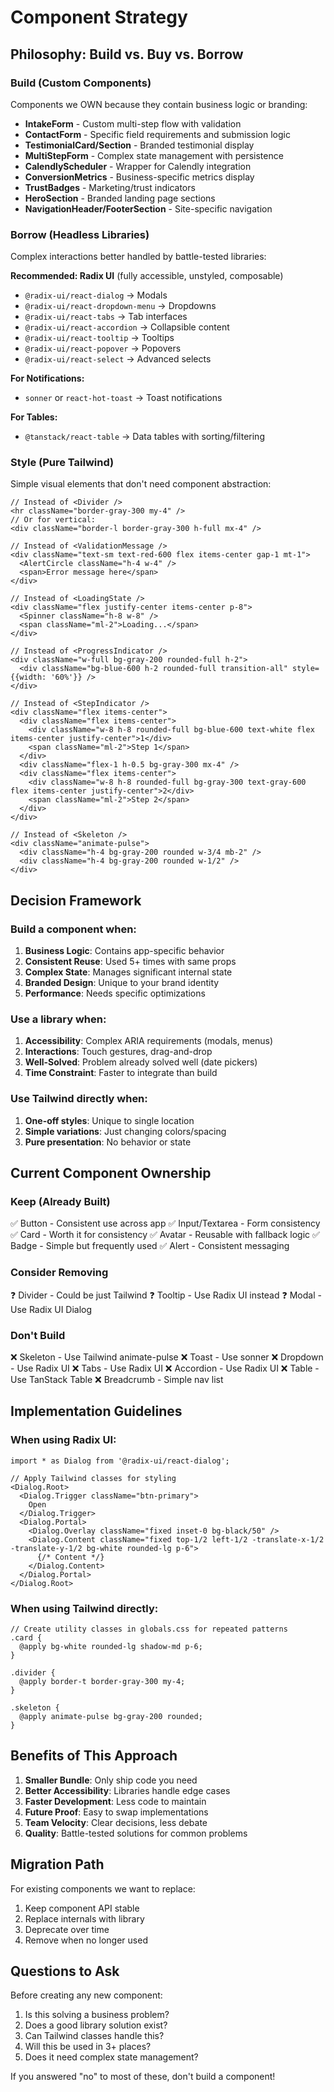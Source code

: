 # Component Strategy

## Philosophy: Build vs. Buy vs. Borrow

### Build (Custom Components)
Components we OWN because they contain business logic or branding:
- **IntakeForm** - Custom multi-step flow with validation
- **ContactForm** - Specific field requirements and submission logic
- **TestimonialCard/Section** - Branded testimonial display
- **MultiStepForm** - Complex state management with persistence
- **CalendlyScheduler** - Wrapper for Calendly integration
- **ConversionMetrics** - Business-specific metrics display
- **TrustBadges** - Marketing/trust indicators
- **HeroSection** - Branded landing page sections
- **NavigationHeader/FooterSection** - Site-specific navigation

### Borrow (Headless Libraries)
Complex interactions better handled by battle-tested libraries:

**Recommended: Radix UI** (fully accessible, unstyled, composable)
- `@radix-ui/react-dialog` → Modals
- `@radix-ui/react-dropdown-menu` → Dropdowns
- `@radix-ui/react-tabs` → Tab interfaces
- `@radix-ui/react-accordion` → Collapsible content
- `@radix-ui/react-tooltip` → Tooltips
- `@radix-ui/react-popover` → Popovers
- `@radix-ui/react-select` → Advanced selects

**For Notifications:**
- `sonner` or `react-hot-toast` → Toast notifications

**For Tables:**
- `@tanstack/react-table` → Data tables with sorting/filtering

### Style (Pure Tailwind)
Simple visual elements that don't need component abstraction:

```tsx
// Instead of <Divider />
<hr className="border-gray-300 my-4" />
// Or for vertical:
<div className="border-l border-gray-300 h-full mx-4" />

// Instead of <ValidationMessage />
<div className="text-sm text-red-600 flex items-center gap-1 mt-1">
  <AlertCircle className="h-4 w-4" />
  <span>Error message here</span>
</div>

// Instead of <LoadingState />
<div className="flex justify-center items-center p-8">
  <Spinner className="h-8 w-8" />
  <span className="ml-2">Loading...</span>
</div>

// Instead of <ProgressIndicator />
<div className="w-full bg-gray-200 rounded-full h-2">
  <div className="bg-blue-600 h-2 rounded-full transition-all" style={{width: '60%'}} />
</div>

// Instead of <StepIndicator />
<div className="flex items-center">
  <div className="flex items-center">
    <div className="w-8 h-8 rounded-full bg-blue-600 text-white flex items-center justify-center">1</div>
    <span className="ml-2">Step 1</span>
  </div>
  <div className="flex-1 h-0.5 bg-gray-300 mx-4" />
  <div className="flex items-center">
    <div className="w-8 h-8 rounded-full bg-gray-300 text-gray-600 flex items-center justify-center">2</div>
    <span className="ml-2">Step 2</span>
  </div>
</div>

// Instead of <Skeleton />
<div className="animate-pulse">
  <div className="h-4 bg-gray-200 rounded w-3/4 mb-2" />
  <div className="h-4 bg-gray-200 rounded w-1/2" />
</div>
```

## Decision Framework

### Build a component when:
1. **Business Logic**: Contains app-specific behavior
2. **Consistent Reuse**: Used 5+ times with same props
3. **Complex State**: Manages significant internal state
4. **Branded Design**: Unique to your brand identity
5. **Performance**: Needs specific optimizations

### Use a library when:
1. **Accessibility**: Complex ARIA requirements (modals, menus)
2. **Interactions**: Touch gestures, drag-and-drop
3. **Well-Solved**: Problem already solved well (date pickers)
4. **Time Constraint**: Faster to integrate than build

### Use Tailwind directly when:
1. **One-off styles**: Unique to single location
2. **Simple variations**: Just changing colors/spacing
3. **Pure presentation**: No behavior or state

## Current Component Ownership

### Keep (Already Built)
✅ Button - Consistent use across app
✅ Input/Textarea - Form consistency
✅ Card - Worth it for consistency
✅ Avatar - Reusable with fallback logic
✅ Badge - Simple but frequently used
✅ Alert - Consistent messaging

### Consider Removing
❓ Divider - Could be just Tailwind
❓ Tooltip - Use Radix UI instead
❓ Modal - Use Radix UI Dialog

### Don't Build
❌ Skeleton - Use Tailwind animate-pulse
❌ Toast - Use sonner
❌ Dropdown - Use Radix UI
❌ Tabs - Use Radix UI
❌ Accordion - Use Radix UI
❌ Table - Use TanStack Table
❌ Breadcrumb - Simple nav list

## Implementation Guidelines

### When using Radix UI:
```tsx
import * as Dialog from '@radix-ui/react-dialog';

// Apply Tailwind classes for styling
<Dialog.Root>
  <Dialog.Trigger className="btn-primary">
    Open
  </Dialog.Trigger>
  <Dialog.Portal>
    <Dialog.Overlay className="fixed inset-0 bg-black/50" />
    <Dialog.Content className="fixed top-1/2 left-1/2 -translate-x-1/2 -translate-y-1/2 bg-white rounded-lg p-6">
      {/* Content */}
    </Dialog.Content>
  </Dialog.Portal>
</Dialog.Root>
```

### When using Tailwind directly:
```tsx
// Create utility classes in globals.css for repeated patterns
.card {
  @apply bg-white rounded-lg shadow-md p-6;
}

.divider {
  @apply border-t border-gray-300 my-4;
}

.skeleton {
  @apply animate-pulse bg-gray-200 rounded;
}
```

## Benefits of This Approach

1. **Smaller Bundle**: Only ship code you need
2. **Better Accessibility**: Libraries handle edge cases
3. **Faster Development**: Less code to maintain
4. **Future Proof**: Easy to swap implementations
5. **Team Velocity**: Clear decisions, less debate
6. **Quality**: Battle-tested solutions for common problems

## Migration Path

For existing components we want to replace:
1. Keep component API stable
2. Replace internals with library
3. Deprecate over time
4. Remove when no longer used

## Questions to Ask

Before creating any new component:
1. Is this solving a business problem?
2. Does a good library solution exist?
3. Can Tailwind classes handle this?
4. Will this be used in 3+ places?
5. Does it need complex state management?

If you answered "no" to most of these, don't build a component!